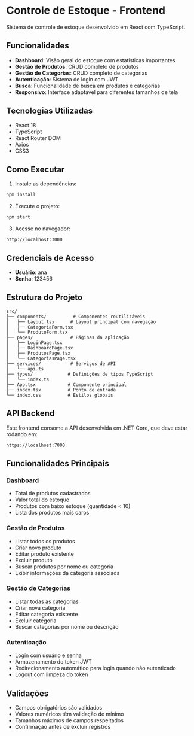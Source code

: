 # Controle de Estoque - Frontend

Sistema de controle de estoque desenvolvido em React com TypeScript.

## Funcionalidades

- **Dashboard**: Visão geral do estoque com estatísticas importantes
- **Gestão de Produtos**: CRUD completo de produtos
- **Gestão de Categorias**: CRUD completo de categorias
- **Autenticação**: Sistema de login com JWT
- **Busca**: Funcionalidade de busca em produtos e categorias
- **Responsivo**: Interface adaptável para diferentes tamanhos de tela

## Tecnologias Utilizadas

- React 18
- TypeScript
- React Router DOM
- Axios
- CSS3

## Como Executar

1. Instale as dependências:
```bash
npm install
```

2. Execute o projeto:
```bash
npm start
```

3. Acesse no navegador:
```
http://localhost:3000
```

## Credenciais de Acesso

- **Usuário**: ana
- **Senha**: 123456

## Estrutura do Projeto

```
src/
├── components/          # Componentes reutilizáveis
│   ├── Layout.tsx      # Layout principal com navegação
│   ├── CategoriaForm.tsx
│   └── ProdutoForm.tsx
├── pages/              # Páginas da aplicação
│   ├── LoginPage.tsx
│   ├── DashboardPage.tsx
│   ├── ProdutosPage.tsx
│   └── CategoriasPage.tsx
├── services/           # Serviços de API
│   └── api.ts
├── types/             # Definições de tipos TypeScript
│   └── index.ts
├── App.tsx            # Componente principal
├── index.tsx          # Ponto de entrada
└── index.css          # Estilos globais
```

## API Backend

Este frontend consome a API desenvolvida em .NET Core, que deve estar rodando em:
```
https://localhost:7000
```

## Funcionalidades Principais

### Dashboard
- Total de produtos cadastrados
- Valor total do estoque
- Produtos com baixo estoque (quantidade < 10)
- Lista dos produtos mais caros

### Gestão de Produtos
- Listar todos os produtos
- Criar novo produto
- Editar produto existente
- Excluir produto
- Buscar produtos por nome ou categoria
- Exibir informações da categoria associada

### Gestão de Categorias
- Listar todas as categorias
- Criar nova categoria
- Editar categoria existente
- Excluir categoria
- Buscar categorias por nome ou descrição

### Autenticação
- Login com usuário e senha
- Armazenamento do token JWT
- Redirecionamento automático para login quando não autenticado
- Logout com limpeza do token

## Validações

- Campos obrigatórios são validados
- Valores numéricos têm validação de mínimo
- Tamanhos máximos de campos respeitados
- Confirmação antes de excluir registros
